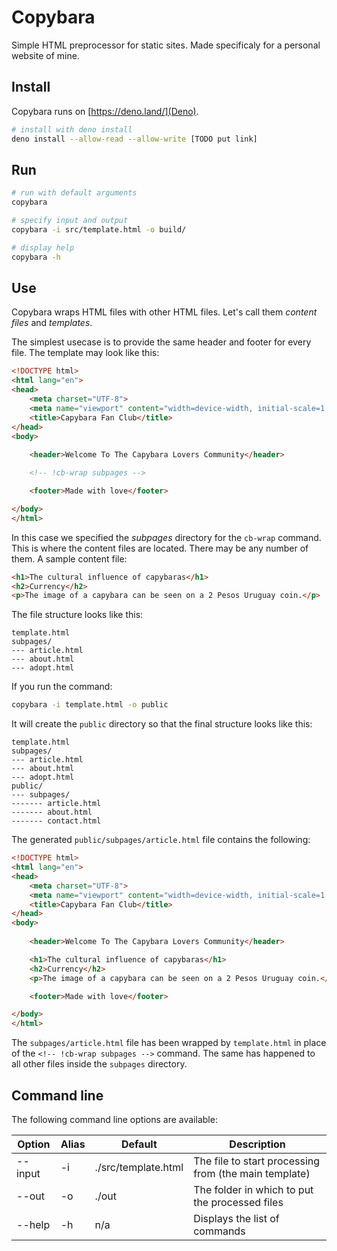 # Copybara

Simple HTML preprocessor for static sites. Made specificaly for a personal website of mine.

## Install

Copybara runs on [https://deno.land/](Deno).

```bash
# install with deno install
deno install --allow-read --allow-write [TODO put link]
```

## Run

```bash
# run with default arguments
copybara

# specify input and output
copybara -i src/template.html -o build/

# display help
copybara -h
```

## Use

Copybara wraps HTML files with other HTML files. Let's call them _content files_ and _templates_.

The simplest usecase is to provide the same header and footer for every file. The template may look like this:

```html
<!DOCTYPE html>
<html lang="en">
<head>
    <meta charset="UTF-8">
    <meta name="viewport" content="width=device-width, initial-scale=1.0">
    <title>Capybara Fan Club</title>
</head>
<body>
    
    <header>Welcome To The Capybara Lovers Community</header>

    <!-- !cb-wrap subpages -->

    <footer>Made with love</footer>

</body>
</html>
```

In this case we specified the _subpages_ directory for the `cb-wrap` command. This is where the content files are located. 
There may be any number of them. A sample content file:

```html
<h1>The cultural influence of capybaras</h1>
<h2>Currency</h2>
<p>The image of a capybara can be seen on a 2 Pesos Uruguay coin.</p>
```

The file structure looks like this:

```
template.html
subpages/
--- article.html
--- about.html
--- adopt.html
```

If you run the command:

```bash
copybara -i template.html -o public
```

It will create the `public` directory so that the final structure looks like this:

```
template.html
subpages/
--- article.html
--- about.html
--- adopt.html
public/
--- subpages/
------- article.html
------- about.html
------- contact.html
```

The generated `public/subpages/article.html` file contains the following:

```html
<!DOCTYPE html>
<html lang="en">
<head>
    <meta charset="UTF-8">
    <meta name="viewport" content="width=device-width, initial-scale=1.0">
    <title>Capybara Fan Club</title>
</head>
<body>
    
    <header>Welcome To The Capybara Lovers Community</header>

    <h1>The cultural influence of capybaras</h1>
    <h2>Currency</h2>
    <p>The image of a capybara can be seen on a 2 Pesos Uruguay coin.</p>

    <footer>Made with love</footer>

</body>
</html>
```

The `subpages/article.html` file has been wrapped by `template.html` in place of the `<!-- !cb-wrap subpages -->` command. 
The same has happened to all other files inside the `subpages` directory.

## Command line

The following command line options are available:

Option | Alias | Default | Description
--- | --- | --- | ---
--input | -i | ./src/template.html | The file to start processing from (the main template)
--out | -o | ./out | The folder in which to put the processed files
--help | -h | n/a | Displays the list of commands
